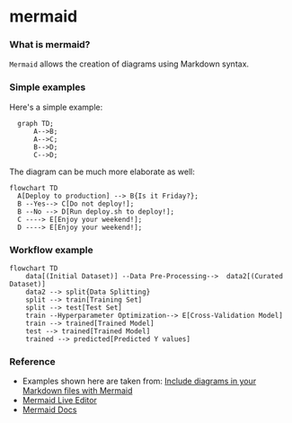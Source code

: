 # mermaid

### What is mermaid?
`Mermaid` allows the creation of diagrams using Markdown syntax.

### Simple examples
Here's a simple example:
```mermaid
  graph TD;
      A-->B;
      A-->C;
      B-->D;
      C-->D;
```

The diagram can be much more elaborate as well:

```mermaid
flowchart TD
  A[Deploy to production] --> B{Is it Friday?};
  B --Yes--> C[Do not deploy!];
  B --No --> D[Run deploy.sh to deploy!];
  C ----> E[Enjoy your weekend!];
  D ----> E[Enjoy your weekend!];
```

### Workflow example

```mermaid
flowchart TD
    data[(Initial Dataset)] --Data Pre-Processing-->  data2[(Curated Dataset)]
    data2 --> split{Data Splitting}
    split --> train[Training Set]
    split --> test[Test Set]
    train --Hyperparameter Optimization--> E[Cross-Validation Model]
    train --> trained[Trained Model]
    test --> trained[Trained Model]
    trained --> predicted[Predicted Y values]
```

### Reference
- Examples shown here are taken from: [Include diagrams in your Markdown files with Mermaid
](https://github.blog/2022-02-14-include-diagrams-markdown-files-mermaid/)
- [Mermaid Live Editor](https://mermaid-js.github.io/mermaid-live-editor/)
- [Mermaid Docs](https://mermaid-js.github.io/mermaid/#/)
